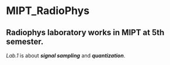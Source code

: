 # MIPT_RadioPhys
## Radiophys laboratory works in MIPT at 5th semester.

*Lab.1* is about ***signal sampling*** and ***quantization***.

